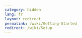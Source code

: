 ```yaml
---
category: hidden
lang: fr
layout: redirect
permalink: /wiki/Getting-Started
redirect: /wiki/Setup
---
```


